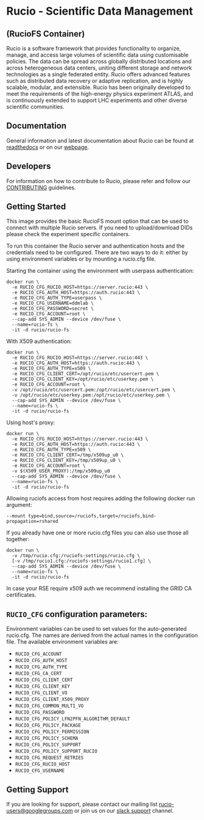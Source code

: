 # Rucio - Scientific Data Management

## (RucioFS Container)

Rucio is a software framework that provides functionality to organize, manage, and access large volumes of scientific data using customisable policies. The data can be spread across globally distributed locations and across heterogeneous data centers, uniting different storage and network technologies as a single federated entity. Rucio offers advanced features such as distributed data recovery or adaptive replication, and is highly scalable, modular, and extensible. Rucio has been originally developed to meet the requirements of the high-energy physics experiment ATLAS, and is continuously extended to support LHC experiments and other diverse scientific communities.

## Documentation

General information and latest documentation about Rucio can be found at [readthedocs](https://rucio.readthedocs.io) or on our [webpage](https://rucio.cern.ch).

## Developers

For information on how to contribute to Rucio, please refer and follow our [CONTRIBUTING](<https://github.com/rucio/rucio/blob/master/CONTRIBUTING.rst>) guidelines.

## Getting Started

This image provides the basic RucioFS mount option that can be used to connect with multiple Rucio servers. If you need to upload/download DIDs please check the experiment specific containers.

To run this container the Rucio server and authentication hosts and the credentials need to be configured. There are two ways to do it: either by using environment variables or by mounting a rucio.cfg file.

Starting the container using the environment with userpass authentication:

    docker run \
      -e RUCIO_CFG_RUCIO_HOST=https://server.rucio:443 \
      -e RUCIO_CFG_AUTH_HOST=https://auth.rucio:443 \
      -e RUCIO_CFG_AUTH_TYPE=userpass \
      -e RUCIO_CFG_USERNAME=ddmlab \
      -e RUCIO_CFG_PASSWORD=secret \
      -e RUCIO_CFG_ACCOUNT=root \
      --cap-add SYS_ADMIN --device /dev/fuse \
      --name=rucio-fs \
      -it -d rucio/rucio-fs

With X509 authentication:

    docker run \
      -e RUCIO_CFG_RUCIO_HOST=https://server.rucio:443 \
      -e RUCIO_CFG_AUTH_HOST=https://auth.rucio:443 \
      -e RUCIO_CFG_AUTH_TYPE=x509 \
      -e RUCIO_CFG_CLIENT_CERT=/opt/rucio/etc/usercert.pem \
      -e RUCIO_CFG_CLIENT_KEY=/opt/rucio/etc/userkey.pem \
      -e RUCIO_CFG_ACCOUNT=root \
      -v /opt/rucio/etc/usercert.pem:/opt/rucio/etc/usercert.pem \
      -v /opt/rucio/etc/userkey.pem:/opt/rucio/etc/userkey.pem \
      --cap-add SYS_ADMIN --device /dev/fuse \
      --name=rucio-fs \
      -it -d rucio/rucio-fs

Using host's proxy:

    docker run \
      -e RUCIO_CFG_RUCIO_HOST=https://server.rucio:443 \
      -e RUCIO_CFG_AUTH_HOST=https://auth.rucio:443 \
      -e RUCIO_CFG_AUTH_TYPE=x509 \
      -e RUCIO_CFG_CLIENT_CERT=/tmp/x509up_u0 \
      -e RUCIO_CFG_CLIENT_KEY=/tmp/x509up_u0 \
      -e RUCIO_CFG_ACCOUNT=root \
      -v $(X509_USER_PROXY):/tmp/x509up_u0
      --cap-add SYS_ADMIN --device /dev/fuse \
      --name=rucio-fs \
      -it -d rucio/rucio-fs

Allowing ruciofs access from host requires adding the following docker run argument:

    --mount type=bind,source=/ruciofs,target=/ruciofs,bind-propagation=rshared

If you already have one or more rucio.cfg files you can also use those all together:

    docker run \
      -v /tmp/rucio.cfg:/ruciofs-settings/rucio.cfg \
      [-v /tmp/rucio1.cfg:/ruciofs-settings/rucio1.cfg] \
      --cap-add SYS_ADMIN --device /dev/fuse \
      --name=rucio-fs \
      -it -d rucio/rucio-fs

In case your RSE require x509 auth we recommend installing the GRID CA certificates.

## `RUCIO_CFG` configuration parameters:

Environment variables can be used to set values for the auto-generated rucio.cfg. The names are derived from the actual names in the configuration file.
The available environment variables are:

* `RUCIO_CFG_ACCOUNT`
* `RUCIO_CFG_AUTH_HOST`
* `RUCIO_CFG_AUTH_TYPE`
* `RUCIO_CFG_CA_CERT`
* `RUCIO_CFG_CLIENT_CERT`
* `RUCIO_CFG_CLIENT_KEY`
* `RUCIO_CFG_CLIENT_VO`
* `RUCIO_CFG_CLIENT_X509_PROXY`
* `RUCIO_CFG_COMMON_MULTI_VO`
* `RUCIO_CFG_PASSWORD`
* `RUCIO_CFG_POLICY_LFN2PFN_ALGORITHM_DEFAULT`
* `RUCIO_CFG_POLICY_PACKAGE`
* `RUCIO_CFG_POLICY_PERMISSION`
* `RUCIO_CFG_POLICY_SCHEMA`
* `RUCIO_CFG_POLICY_SUPPORT`
* `RUCIO_CFG_POLICY_SUPPORT_RUCIO`
* `RUCIO_CFG_REQUEST_RETRIES`
* `RUCIO_CFG_RUCIO_HOST`
* `RUCIO_CFG_USERNAME`

## Getting Support

If you are looking for support, please contact our mailing list rucio-users@googlegroups.com
or join us on our [slack support](<https://rucio.slack.com/messages/#support>) channel.
